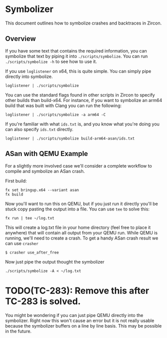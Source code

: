 # Symbolizer

This document outlines how to symbolize crashes and backtraces in Zircon.

## Overview

If you have some text that contains the required information, you can symbolize
that text by piping it into `./scripts/symbolize`. You can run
`./scripts/symbolize -h` to see how to use it.

If you use `loglistener` on x64, this is quite simple. You can simply pipe
directly into symbolize.

```
loglistener | ./scripts/symbolize
```

You can use the standard flags found in other scripts in Zircon to specify
other builds than build-x64. For instance, if you want to symbolize an arm64
build that was built with Clang you can run the following:

```
loglistener | ./scripts/symbolize -a arm64 -C
```

If you're familiar with what `ids.txt` is, and you know what you're doing you
can also specify `ids.txt` directly.

```
loglistener | ./scripts/symbolize build-arm64-asan/ids.txt
```

## ASan with QEMU Example

For a slightly more involved case we'll consider a complete workflow to compile
and symbolize an ASan crash.

First build:

```
fx set bringup.x64 --variant asan
fx build
```

Now you'll want to run this on QEMU, but if you just run it directly
you'll be stuck copy pasting the output into a file. You can use `tee`
to solve this:

```
fx run | tee ~/log.txt
```

This will create a log.txt file in your home directory (feel free to place it
anywhere) that will contain all output from your QEMU run. While QEMU is
running, we'll need to create a crash. To get a handy ASan crash result we can
use `crasher`

```
$ crasher use_after_free
```

Now just pipe the output thought the symbolizer

```
./scripts/symbolize -A < ~/log.txt
```

# TODO(TC-283): Remove this after TC-283 is solved.
You might be wondering if you can just pipe QEMU directly into the symbolizer.
Right now this won't cause an error but it is not really usable because the
symbolizer buffers on a line by line basis. This may be possible in the future.
